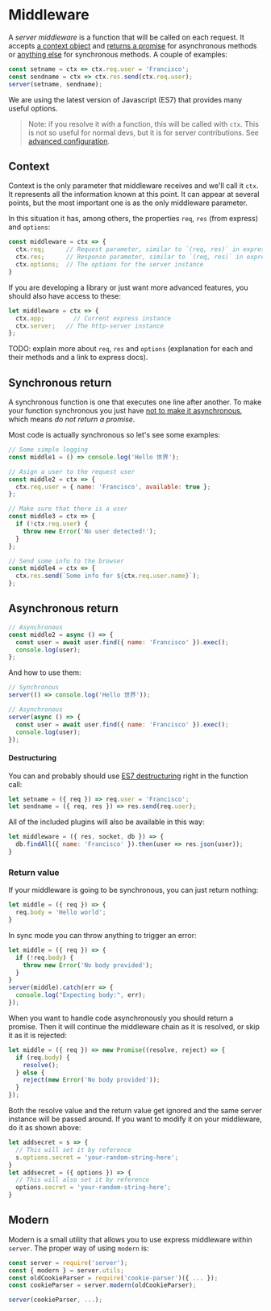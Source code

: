 # Middleware

A *server middleware* is a function that will be called on each request. It accepts [a context object](#context) and [returns a promise](#asynchronous-return) for asynchronous methods or [anything else](#synchronous-return) for synchronous methods. A couple of examples:

```js
const setname = ctx => ctx.req.user = 'Francisco';
const sendname = ctx => ctx.res.send(ctx.req.user);
server(setname, sendname);
```

We are using the latest version of Javascript (ES7) that provides many useful options.

> Note: if you resolve it with a function, this will be called with `ctx`. This is not so useful for normal devs, but it is for server contributions. See [advanced configuration](../advanced/).




## Context

Context is the only parameter that middleware receives and we'll call it `ctx`. It represents all the information known at this point. It can appear at several points, but the most important one is as the only middleware parameter.

In this situation it has, among others, the properties `req`, `res` (from express) and `options`:

```js
const middleware = ctx => {
  ctx.req;      // Request parameter, similar to `(req, res)` in express
  ctx.res;      // Response parameter, similar to `(req, res)` in express
  ctx.options;  // The options for the server instance
}
```

If you are developing a library or just want more advanced features, you should also have access to these:

```js
let middleware = ctx => {
  ctx.app;        // Current express instance
  ctx.server;   // The http-server instance
};
```


TODO: explain more about `req`, `res` and `options` (explanation for each and their methods and a link to express docs).



## Synchronous return

A synchronous function is one that executes one line after another. To make your function synchronous you just have [not to make it asynchronous](#asynchronous-return), which means *do not return a promise*.

Most code is actually synchronous so let's see some examples:

```js
// Some simple logging
const middle1 = () => console.log('Hello 世界');

// Asign a user to the request user
const middle2 = ctx => {
  ctx.req.user = { name: 'Francisco', available: true };
};

// Make sure that there is a user
const middle3 = ctx => {
  if (!ctx.req.user) {
    throw new Error('No user detected!');
  }
};

// Send some info to the browser
const middle4 = ctx => {
  ctx.res.send(`Some info for ${ctx.req.user.name}`);
};
```


## Asynchronous return


```js
// Asynchronous
const middle2 = async () => {
  const user = await user.find({ name: 'Francisco' }).exec();
  console.log(user);
};
```

And how to use them:

```js
// Synchronous
server(() => console.log('Hello 世界'));

// Asynchronous
server(async () => {
  const user = await user.find({ name: 'Francisco' }).exec();
  console.log(user);
});
```











#### Destructuring

You can and probably should use [ES7 destructuring](https://developer.mozilla.org/en-US/docs/Web/JavaScript/Reference/Operators/Destructuring_assignment) right in the function call:

```js
let setname = ({ req }) => req.user = 'Francisco';
let sendname = ({ req, res }) => res.send(req.user);
```

All of the included plugins will also be available in this way:

```js
let middleware = ({ res, socket, db }) => {
  db.findAll({ name: 'Francisco' }).then(user => res.json(user));
}
```


### Return value

If your middleware is going to be synchronous, you can just return nothing:

```js
let middle = ({ req }) => {
  req.body = 'Hello world';
}
```

In sync mode you can throw anything to trigger an error:

```js
let middle = ({ req }) => {
  if (!req.body) {
    throw new Error('No body provided');
  }
}
server(middle).catch(err => {
  console.log("Expecting body:", err);
});
```

When you want to handle code asynchronously you should return a promise. Then it will continue the middleware chain as it is resolved, or skip it as it is rejected:

```js
let middle = ({ req }) => new Promise((resolve, reject) => {
  if (req.body) {
    resolve();
  } else {
    reject(new Error('No body provided'));
  }
});
```

Both the resolve value and the return value get ignored and the same server instance will be passed around. If you want to modify it on your middleware, do it as shown above:

```js
let addsecret = s => {
  // This will set it by reference
  s.options.secret = 'your-random-string-here';
}
let addsecret = ({ options }) => {
  // This will also set it by reference
  options.secret = 'your-random-string-here';
}
```


## Modern

Modern is a small utility that allows you to use express middleware within `server`. The proper way of using `modern` is:

```js
const server = require('server');
const { modern } = server.utils;
const oldCookieParser = require('cookie-parser')({ ... });
const cookieParser = server.modern(oldCookieParser);

server(cookieParser, ...);
```










<!-- // DEPRECATED:





One of the most powerful things from express and thus from `server` is the Middleware. We extended it by setting some default, useful middleware, but we wanted to also give you the flexibility to edit this.

> We recommend adding your own middleware to a folder in your project called `/middle`, and all examples below will make this assumption.

There are four ways of loading middleware with `server`: as a string, as a function, as an array or as an object. They are all explained below. The most important difference is named (object) vs unnamed (others) middleware, as only named middleware will overwrite the defaults.

### String

This is the simplest way to add middleware, it will just require() that string. This is not so useful with some packages since they require an additional function call (such as `require('body-parser')()`), however it's perfect for your own middleware:

```js
// Load the middleware 'body-parser' from the folder '/middle'
server(3000, './middle/body-parser.js');
```

Then inside that `./middle/body-parser.js`:

```js
module.exports = function(req, res, next) {

  // do your thing here

  next();
}
```

### Function

Middleware *is* a function that accepts `(req, res, next)` (or `(err, req, res, next)` parameters, so all other methods are ultimately converted to this one. Read more just by googling' "express middleware" or "write middleware express".

As a simple example, there are many pre-packaged modules, so let's see one example where we imagine that `body-parser` is not loaded by default:

```js
// Include bodyparser in your file
let bodyparser = require('body-parser')({ extended: true });

// Load it as middleware
server(3000, bodyparser);
```

### Array

This will be converted to a series of functions, and inside the array there can be any of the other types. It is useful to bundle them by category:

```js
let parsers = [
  // ...
];

let { get, post } = server.router;
let routes = [
  get('/', (req, res) => { /* ... */ }),
  post('/', (req, res) => { /* ... */ })
];

server(3000, parsers, routes);
```

### Object

You can name them, and they will **replace one of the default middlewares if the name matches it**. Let's go with the simple example of `body-parser`:

```js
const server = require('server');

// Uses body-parser
server(3000);

// Don't use body-parser
server(3000, { bodyparser: false });

// Use a different body-parser
server(3000, { bodyparser: coolerBodyParser() });
``` -->
